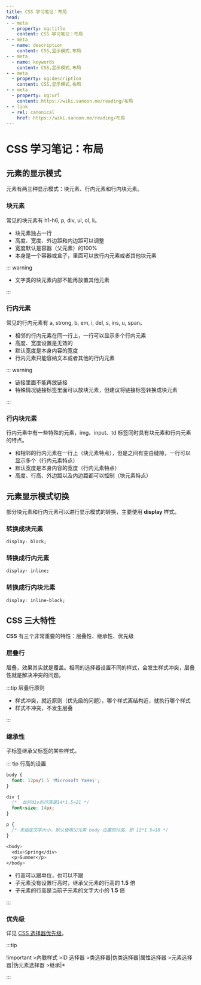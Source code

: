 ```yaml
---
title: CSS 学习笔记：布局
head:
- - meta
  - property: og:title
    content: CSS 学习笔记：布局
- - meta
  - name: description
    content: CSS,显示模式,布局
- - meta
  - name: keywords
    content: CSS,显示模式,布局
- - meta
  - property: og:description
    content: CSS,显示模式,布局
- - meta
  - property: og:url
    content: https://wiki.sanoon.me/reading/布局
- - link
  - rel: canonical
    href: https://wiki.sanoon.me/reading/布局
---
```


# CSS 学习笔记：布局

## 元素的显示模式

元素有两三种显示模式：块元素、行内元素和行内块元素。

### 块元素

常见的块元素有 h1-h6, p, div, ul, ol, li。

* 块元素独占一行
* 高度、宽度、外边距和内边距可以调整
* 宽度默认是容器（父元素）的100%
* 本身是一个容器或盒子，里面可以放行内元素或者其他块元素

::: warning

* 文字类的块元素内部不能再放置其他元素

:::

### 行内元素

常见的行内元素有 a, strong, b, em, i, del, s, ins, u, span。

* 相邻的行内元素在同一行上，一行可以显示多个行内元素
* 高度、宽度设置是无效的
* 默认宽度是本身内容的宽度
* 行内元素只能容纳文本或者其他的行内元素

::: warning

* 链接里面不能再放链接
* 特殊情况链接标签里面可以放块元素，但建议将链接标签转换成块元素

:::

### 行内块元素

行内元素中有一些特殊的元素，img、input、td 标签同时具有块元素和行内元素的特点。

* 和相邻的行内元素在一行上（块元素特点），但是之间有空白缝隙，一行可以显示多个（行内元素特点）
* 默认宽度是本身内容的宽度（行内元素特点）
* 高度、行高、外边距以及内边距都可以控制（块元素特点）

## 元素显示模式切换

部分块元素和行内元素可以进行显示模式的转换，主要使用 **display** 样式。

### 转换成块元素

```css
display: block;
```

### 转换成行内元素

```css
display: inline;
```

### 转换成行内块元素

```css
display: inline-block;
```

## **CSS** 三大特性

**CSS** 有三个非常重要的特性：层叠性、继承性、优先级

### 层叠行

层叠，效果其实就是覆盖。相同的选择器设置不同的样式，会发生样式冲突，层叠性就是解决冲突的问题。

:::tip 层叠行原则

* 样式冲突，就近原则（优先级的问题），哪个样式离结构近，就执行哪个样式
* 样式不冲突，不发生层叠

:::

### 继承性

子标签继承父标签的某些样式。

::: tip 行高的设置

```css
body {
  font: 12px/1.5 'Microsoft YaHei';
}

div {
  /*  此时div的行高是14*1.5=21 */
  font-size: 14px;
}

p {
  /* 未指定文字大小，默认使用父元素 body 设置的行高，即 12*1.5=18 */
}

<body>
  <div>Spring</div>
  <p>Summer</p>
</body>
```

* 行高可以跟单位，也可以不跟
* 子元素没有设置行高时，继承父元素的行高的 **1.5** 倍
* 子元素的行高是当前子元素的文字大小的 **1.5** 倍

:::

### 优先级

详见 [CSS 选择器优先级](https://wiki.sanoon.me/reading/css#%E9%80%89%E6%8B%A9%E5%99%A8%E7%9A%84%E4%BC%98%E5%85%88%E7%BA%A7)。

:::tip

!important >內联样式 >ID 选择器 >类选择器|伪类选择器|属性选择器 >元素选择器|伪元素选择器 >继承|*

:::
